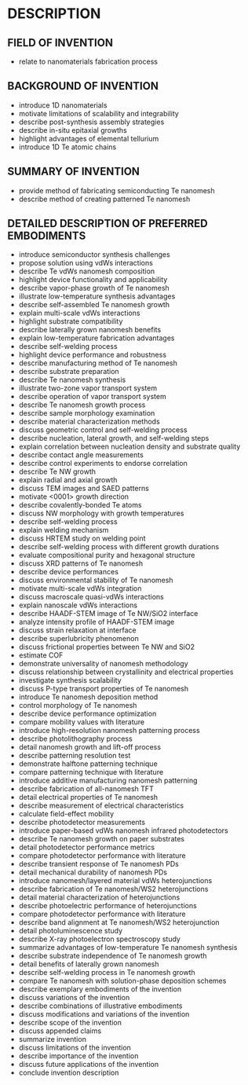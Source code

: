 # DESCRIPTION

## FIELD OF INVENTION

- relate to nanomaterials fabrication process

## BACKGROUND OF INVENTION

- introduce 1D nanomaterials
- motivate limitations of scalability and integrability
- describe post-synthesis assembly strategies
- describe in-situ epitaxial growths
- highlight advantages of elemental tellurium
- introduce 1D Te atomic chains

## SUMMARY OF INVENTION

- provide method of fabricating semiconducting Te nanomesh
- describe method of creating patterned Te nanomesh

## DETAILED DESCRIPTION OF PREFERRED EMBODIMENTS

- introduce semiconductor synthesis challenges
- propose solution using vdWs interactions
- describe Te vdWs nanomesh composition
- highlight device functionality and applicability
- describe vapor-phase growth of Te nanomesh
- illustrate low-temperature synthesis advantages
- describe self-assembled Te nanomesh growth
- explain multi-scale vdWs interactions
- highlight substrate compatibility
- describe laterally grown nanomesh benefits
- explain low-temperature fabrication advantages
- describe self-welding process
- highlight device performance and robustness
- describe manufacturing method of Te nanomesh
- describe substrate preparation
- describe Te nanomesh synthesis
- illustrate two-zone vapor transport system
- describe operation of vapor transport system
- describe Te nanomesh growth process
- describe sample morphology examination
- describe material characterization methods
- discuss geometric control and self-welding process
- describe nucleation, lateral growth, and self-welding steps
- explain correlation between nucleation density and substrate quality
- describe contact angle measurements
- describe control experiments to endorse correlation
- describe Te NW growth
- explain radial and axial growth
- discuss TEM images and SAED patterns
- motivate <0001> growth direction
- describe covalently-bonded Te atoms
- discuss NW morphology with growth temperatures
- describe self-welding process
- explain welding mechanism
- discuss HRTEM study on welding point
- describe self-welding process with different growth durations
- evaluate compositional purity and hexagonal structure
- discuss XRD patterns of Te nanomesh
- describe device performances
- discuss environmental stability of Te nanomesh
- motivate multi-scale vdWs integration
- discuss macroscale quasi-vdWs interactions
- explain nanoscale vdWs interactions
- describe HAADF-STEM image of Te NW/SiO2 interface
- analyze intensity profile of HAADF-STEM image
- discuss strain relaxation at interface
- describe superlubricity phenomenon
- discuss frictional properties between Te NW and SiO2
- estimate COF
- demonstrate universality of nanomesh methodology
- discuss relationship between crystallinity and electrical properties
- investigate synthesis scalability
- discuss P-type transport properties of Te nanomesh
- introduce Te nanomesh deposition method
- control morphology of Te nanomesh
- describe device performance optimization
- compare mobility values with literature
- introduce high-resolution nanomesh patterning process
- describe photolithography process
- detail nanomesh growth and lift-off process
- describe patterning resolution test
- demonstrate halftone patterning technique
- compare patterning technique with literature
- introduce additive manufacturing nanomesh patterning
- describe fabrication of all-nanomesh TFT
- detail electrical properties of Te nanomesh
- describe measurement of electrical characteristics
- calculate field-effect mobility
- describe photodetector measurements
- introduce paper-based vdWs nanomesh infrared photodetectors
- describe Te nanomesh growth on paper substrates
- detail photodetector performance metrics
- compare photodetector performance with literature
- describe transient response of Te nanomesh PDs
- detail mechanical durability of nanomesh PDs
- introduce nanomesh/layered material vdWs heterojunctions
- describe fabrication of Te nanomesh/WS2 heterojunctions
- detail material characterization of heterojunctions
- describe photoelectric performance of heterojunctions
- compare photodetector performance with literature
- describe band alignment at Te nanomesh/WS2 heterojunction
- detail photoluminescence study
- describe X-ray photoelectron spectroscopy study
- summarize advantages of low-temperature Te nanomesh synthesis
- describe substrate independence of Te nanomesh growth
- detail benefits of laterally grown nanomesh
- describe self-welding process in Te nanomesh growth
- compare Te nanomesh with solution-phase deposition schemes
- describe exemplary embodiments of the invention
- discuss variations of the invention
- describe combinations of illustrative embodiments
- discuss modifications and variations of the invention
- describe scope of the invention
- discuss appended claims
- summarize invention
- discuss limitations of the invention
- describe importance of the invention
- discuss future applications of the invention
- conclude invention description

